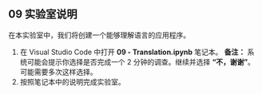 ﻿---
lab:
    title: '翻译'
---

## 09 实验室说明
在本实验室中，我们将创建一个能够理解语言的应用程序。 

1.  在 Visual Studio Code 中打开 **09 - Translation.ipynb** 笔记本。 
    **备注：** 系统可能会提示你选择是否完成一个 2 分钟的调查。继续并选择 **“不，谢谢”**。可能需要多次这样选择。
2.  按照笔记本中的说明完成实验室。
